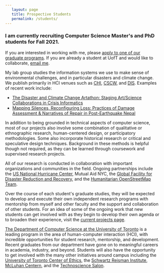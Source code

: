 ```yaml
---
   layout: page
   title: Prospective Students
   permalink: /students/
---
```

<h3>I am currently recruiting Computer Science Master's and PhD students for Fall 2021.</h3>

<p>If you are interested in working with me, please <a href="https://web.cs.toronto.edu/graduate/programs">apply to one of our graduate programs</a>. If you are already a student at UofT and would like to collaborate, <a href="mailto:soden@cs.toronto.edu">email me</a>.</p> 

<p>My lab group studies the information systems we use to make sense of environmental challenges, and in particular disasters and climate change. We publish primarily in HCI venues such as <a href="https://chi2021.acm.org/">CHI</a>, <a href="https://cscw.acm.org/">CSCW</a>, and <a href="https://dis.acm.org/2020/">DIS</a>. Examples of recent work include:
<ul>
<li><a href="http://robertsoden.io/files/soden-artathon-cr.pdf">The Disaster and Climate Change Artathon: Staging Art/Science Collaborations in Crisis Informatics</a></li>
<li><a href="http://robertsoden.io/files/soden-lord-nepal-earthquake-mapping-repair.pdf">Mapping Silences, Reconfiguring Loss: Practices of Damage Assessment & Narratives of Repair in Post-Earthquake Nepal</a></li>
</ul>
</p>

<p>In addition to being grounded in technical aspects of computer science, most of our projects also involve some combination of qualitative or ethnographic research, human-centered design, or participatory methodologies. Some also incorporate historical research or critical and speculative design techniques. Background in these methods is helpful though not required, as they can be learned through coursework and supervised research projects.</p>

<p>All of our research is conducted in collaboration with important organizations and communities in the field. Ongoing partnerships include the <a href="https://www.hurricanes.gov/">US National Hurricane Center</a>, <a hef="https://mutualaid.nyc/">Mutual Aid NYC</a>, the <a href="http://gfdrr.org">Global Facility for Disaster Reduction and Recovery</a>, and the <a href="http://hotosm.org">Humanitarian OpenStreetMap Team</a>.</p>

<p>Over the course of each student's graduate studies, they will be expected to develop and execute their own independent research programs with mentorship from myself and other faculty and the support and collaboration of other students. For an idea of some of the ongoing work that new students can get involved with as they begin to develop their own agenda or to broaden their experience, visit the <a href="/projects/">current projects page</a>.   
	
<p><a href="https://web.cs.toronto.edu/">The Department of Computer Science at the University of Toronto</a> is a leading program in the area of human-computer interaction (HCI), with incredible opportunities for student research, mentorship, and development. Recent graduates from our department have gone on to meaningful careers in academia, industry, and beyond. Students will also have the opportunity to get involved with the many other initiatives around campus including the <a href="https://ethics.utoronto.ca/">University of Toronto Center of Ethics</a>, the <a href="https://www.torontosri.ca/">Schwartz Reisman Institute</a>, <a href="https://www.mcluhancentre.ca/">McLuhan Centern</a>, and the <a href="https://technosalon.wordpress.com/">Technoscience Salon</a>.	